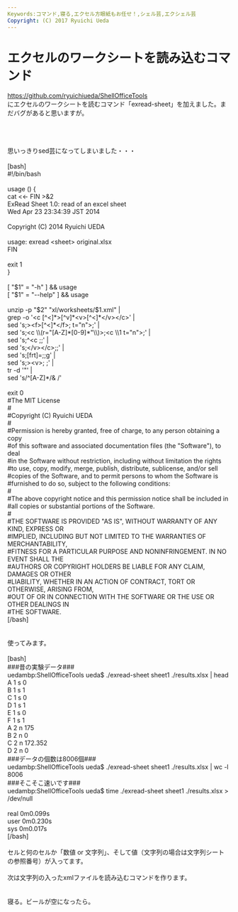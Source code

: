 ```yaml
---
Keywords:コマンド,寝る,エクセル方眼紙もお任せ！,シェル芸,エクシェル芸
Copyright: (C) 2017 Ryuichi Ueda
---
```


# エクセルのワークシートを読み込むコマンド
<a href="https://github.com/ryuichiueda/ShellOfficeTools" target="_blank">https://github.com/ryuichiueda/ShellOfficeTools</a><br />
にエクセルのワークシートを読むコマンド「exread-sheet」を加えました。まだバグがあると思いますが。<br />
<br />
<!--more--><br />
<br />
思いっきりsed芸になってしまいました・・・<br />
<br />
[bash]<br />
#!/bin/bash<br />
<br />
usage () {<br />
	cat &lt;&lt;- FIN &gt;&amp;2<br />
	ExRead Sheet 1.0: read of an excel sheet<br />
	Wed Apr 23 23:34:39 JST 2014<br />
<br />
	Copyright (C) 2014 Ryuichi UEDA<br />
<br />
	usage: exread &lt;sheet&gt; original.xlsx<br />
	FIN<br />
<br />
	exit 1<br />
}<br />
<br />
[ &quot;$1&quot; = &quot;-h&quot; ] &amp;&amp; usage<br />
[ &quot;$1&quot; = &quot;--help&quot; ] &amp;&amp; usage<br />
<br />
unzip -p &quot;$2&quot; &quot;xl/worksheets/$1.xml&quot;		|<br />
grep -o '&lt;c [^&lt;]*&gt;[^v]*&lt;v&gt;[^&lt;]*&lt;/v&gt;&lt;/c&gt;'	|<br />
sed 's;&gt;&lt;f&gt;[^&lt;]*&lt;/f&gt;; t=&quot;n&quot;&gt;;'			|<br />
sed 's;&lt;c \\(r=&quot;[A-Z]*[0-9]*&quot;\\)&gt;;&lt;c \\1 t=&quot;n&quot;&gt;;'	|<br />
sed 's;^&lt;c ;;'					|<br />
sed 's;&lt;/v&gt;&lt;/c&gt;;;'				|<br />
sed 's;[frt]=;;g'				|<br />
sed 's;&gt;&lt;v&gt;; ;'					|<br />
tr -d '&quot;'					|<br />
sed 's/^[A-Z]*/&amp; /'<br />
<br />
exit 0<br />
#The MIT License<br />
#<br />
#Copyright (C) Ryuichi UEDA<br />
#<br />
#Permission is hereby granted, free of charge, to any person obtaining a copy<br />
#of this software and associated documentation files (the &quot;Software&quot;), to deal<br />
#in the Software without restriction, including without limitation the rights<br />
#to use, copy, modify, merge, publish, distribute, sublicense, and/or sell<br />
#copies of the Software, and to permit persons to whom the Software is<br />
#furnished to do so, subject to the following conditions:<br />
#<br />
#The above copyright notice and this permission notice shall be included in<br />
#all copies or substantial portions of the Software.<br />
#<br />
#THE SOFTWARE IS PROVIDED &quot;AS IS&quot;, WITHOUT WARRANTY OF ANY KIND, EXPRESS OR<br />
#IMPLIED, INCLUDING BUT NOT LIMITED TO THE WARRANTIES OF MERCHANTABILITY,<br />
#FITNESS FOR A PARTICULAR PURPOSE AND NONINFRINGEMENT. IN NO EVENT SHALL THE<br />
#AUTHORS OR COPYRIGHT HOLDERS BE LIABLE FOR ANY CLAIM, DAMAGES OR OTHER<br />
#LIABILITY, WHETHER IN AN ACTION OF CONTRACT, TORT OR OTHERWISE, ARISING FROM,<br />
#OUT OF OR IN CONNECTION WITH THE SOFTWARE OR THE USE OR OTHER DEALINGS IN<br />
#THE SOFTWARE.<br />
[/bash]<br />
<br />
<br />
使ってみます。<br />
<br />
[bash]<br />
###昔の実験データ###<br />
uedambp:ShellOfficeTools ueda$ ./exread-sheet sheet1 ./results.xlsx | head<br />
A 1 s 0<br />
B 1 s 1<br />
C 1 s 0<br />
D 1 s 1<br />
E 1 s 0<br />
F 1 s 1<br />
A 2 n 175<br />
B 2 n 0<br />
C 2 n 172.352<br />
D 2 n 0<br />
###データの個数は8006個###<br />
uedambp:ShellOfficeTools ueda$ ./exread-sheet sheet1 ./results.xlsx | wc -l<br />
 8006<br />
###そこそこ速いです###<br />
uedambp:ShellOfficeTools ueda$ time ./exread-sheet sheet1 ./results.xlsx &gt; /dev/null <br />
<br />
real	0m0.099s<br />
user	0m0.230s<br />
sys	0m0.017s<br />
[/bash]<br />
<br />
セルと何のセルか「数値 or 文字列」、そして値（文字列の場合は文字列シートの参照番号）が入ってます。<br />
<br />
次は文字列の入ったxmlファイルを読み込むコマンドを作ります。<br />
<br />
<br />
寝る。ビールが空になったら。
